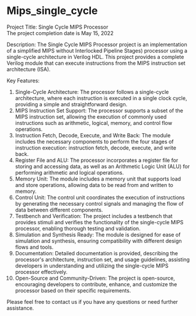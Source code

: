 # Mips_single_cycle
Project Title: Single Cycle MIPS Processor                                                                   
The project completion date is May 15, 2022 

Description:
The Single Cycle MIPS Processor project is an implementation of a simplified MIPS  without Interlocked Pipeline Stages) processor using a single-cycle architecture in Verilog HDL.
This project provides a complete Verilog module that can execute instructions from the MIPS instruction set architecture (ISA).

Key Features:
1. Single-Cycle Architecture: The processor follows a single-cycle architecture, where each instruction is executed in a single clock cycle, providing a simple and straightforward design.
2. MIPS Instruction Set Support: The processor supports a subset of the MIPS instruction set, allowing the execution of commonly used instructions such as arithmetic, logical, memory, and control flow operations.
3. Instruction Fetch, Decode, Execute, and Write Back: The module includes the necessary components to perform the four stages of instruction execution: instruction fetch, decode, execute, and write back.
4. Register File and ALU: The processor incorporates a register file for storing and accessing data, as well as an Arithmetic Logic Unit (ALU) for performing arithmetic and logical operations.
5. Memory Unit: The module includes a memory unit that supports load and store operations, allowing data to be read from and written to memory.
6. Control Unit: The control unit coordinates the execution of instructions by generating the necessary control signals and managing the flow of data between different components.
7. Testbench and Verification: The project includes a testbench that provides stimuli and verifies the functionality of the single-cycle MIPS processor, enabling thorough testing and validation.
8. Simulation and Synthesis Ready: The module is designed for ease of simulation and synthesis, ensuring compatibility with different design flows and tools.
9. Documentation: Detailed documentation is provided, describing the processor's architecture, instruction set, and usage guidelines, assisting developers in understanding and utilizing the single-cycle MIPS processor effectively.
10. Open-Source and Community-Driven: The project is open-source, encouraging developers to contribute, enhance, and customize the processor based on their specific requirements.


Please feel free to contact us if you have any questions or need further assistance.
